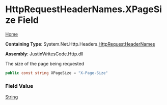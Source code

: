 # HttpRequestHeaderNames\.XPageSize Field

[Home](../../../../README.md)

**Containing Type**: System\.Net\.Http\.Headers\.[HttpRequestHeaderNames](../README.md)

**Assembly**: JustinWritesCode\.Http\.dll

  
The size of the page being requested

```csharp
public const string XPageSize = "X-Page-Size"
```

### Field Value

[String](https://docs.microsoft.com/en-us/dotnet/api/system.string)

